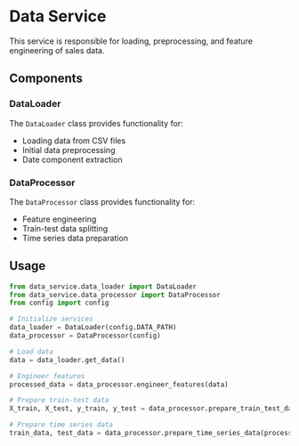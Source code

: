 # Data Service

This service is responsible for loading, preprocessing, and feature engineering of sales data.

## Components

### DataLoader

The `DataLoader` class provides functionality for:

- Loading data from CSV files
- Initial data preprocessing
- Date component extraction

### DataProcessor

The `DataProcessor` class provides functionality for:

- Feature engineering
- Train-test data splitting
- Time series data preparation

## Usage

```python
from data_service.data_loader import DataLoader
from data_service.data_processor import DataProcessor
from config import config

# Initialize services
data_loader = DataLoader(config.DATA_PATH)
data_processor = DataProcessor(config)

# Load data
data = data_loader.get_data()

# Engineer features
processed_data = data_processor.engineer_features(data)

# Prepare train-test data
X_train, X_test, y_train, y_test = data_processor.prepare_train_test_data(processed_data)

# Prepare time series data
train_data, test_data = data_processor.prepare_time_series_data(processed_data)
```
